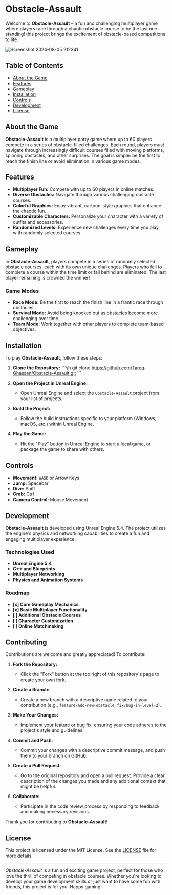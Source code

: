 
# Obstacle-Assault

Welcome to **Obstacle-Assault** – a fun and challenging multiplayer game where players race through a chaotic obstacle course to be the last one standing! this project brings the excitement of obstacle-based competitions to life.

![Screenshot 2024-08-05 212341](https://github.com/user-attachments/assets/b9af82a2-cf84-4a3f-ab78-4fa67357a006)

## Table of Contents

- [About the Game](#about-the-game)
- [Features](#features)
- [Gameplay](#gameplay)
- [Installation](#installation)
- [Controls](#controls)
- [Development](#development)
- [License](#license)

## About the Game

**Obstacle-Assault** is a multiplayer party game where up to 60 players compete in a series of obstacle-filled challenges. Each round, players must navigate through increasingly difficult courses filled with moving platforms, spinning obstacles, and other surprises. The goal is simple: be the first to reach the finish line or avoid elimination in various game modes.

## Features

- **Multiplayer Fun:** Compete with up to 60 players in online matches.
- **Diverse Obstacles:** Navigate through various challenging obstacle courses.
- **Colorful Graphics:** Enjoy vibrant, cartoon-style graphics that enhance the chaotic fun.
- **Customizable Characters:** Personalize your character with a variety of outfits and accessories.
- **Randomized Levels:** Experience new challenges every time you play with randomly selected courses.

## Gameplay

In **Obstacle-Assault**, players compete in a series of randomly selected obstacle courses, each with its own unique challenges. Players who fail to complete a course within the time limit or fall behind are eliminated. The last player remaining is crowned the winner!

### Game Modes

- **Race Mode:** Be the first to reach the finish line in a frantic race through obstacles.
- **Survival Mode:** Avoid being knocked out as obstacles become more challenging over time.
- **Team Mode:** Work together with other players to complete team-based objectives.

## Installation

To play **Obstacle-Assault**, follow these steps:

1. **Clone the Repository:**
   \`\`\`sh
   git clone https://github.com/Tareq-Ghassan/Obstacle-Assault.git
   \`\`\`
2. **Open the Project in Unreal Engine:**
   - Open Unreal Engine and select the `Obstacle-Assault` project from your list of projects.

3. **Build the Project:**
   - Follow the build instructions specific to your platform (Windows, macOS, etc.) within Unreal Engine.

4. **Play the Game:**
   - Hit the "Play" button in Unreal Engine to start a local game, or package the game to share with others.

## Controls

- **Movement:** `WASD` or Arrow Keys
- **Jump:** Spacebar
- **Dive:** Shift
- **Grab:** Ctrl
- **Camera Control:** Mouse Movement

## Development

**Obstacle-Assault** is developed using Unreal Engine 5.4. The project utilizes the engine's physics and networking capabilities to create a fun and engaging multiplayer experience.

### Technologies Used

- **Unreal Engine 5.4**
- **C++ and Blueprints**
- **Multiplayer Networking**
- **Physics and Animation Systems**

### Roadmap

- **[x] Core Gameplay Mechanics**
- **[x] Basic Multiplayer Functionality**
- **[ ] Additional Obstacle Courses**
- **[ ] Character Customization**
- **[ ] Online Matchmaking**

## Contributing

Contributions are welcome and greatly appreciated! To contribute:

1. **Fork the Repository:**
   - Click the "Fork" button at the top right of this repository's page to create your own fork.

2. **Create a Branch:**
   - Create a new branch with a descriptive name related to your contribution (e.g., `feature/add-new-obstacle`, `fix/bug-in-level-2`).

3. **Make Your Changes:**
   - Implement your feature or bug fix, ensuring your code adheres to the project's style and guidelines.

4. **Commit and Push:**
   - Commit your changes with a descriptive commit message, and push them to your branch on GitHub.

5. **Create a Pull Request:**
   - Go to the original repository and open a pull request. Provide a clear description of the changes you made and any additional context that might be helpful.

6. **Collaborate:**
   - Participate in the code review process by responding to feedback and making necessary revisions.

Thank you for contributing to **Obstacle-Assault**!

## License

This project is licensed under the MIT License. See the [LICENSE](LICENSE) file for more details.

---

*Obstacle-Assault* is a fun and exciting game project, perfect for those who love the thrill of competing in obstacle courses. Whether you're looking to develop your game development skills or just want to have some fun with friends, this project is for you. Happy gaming!
